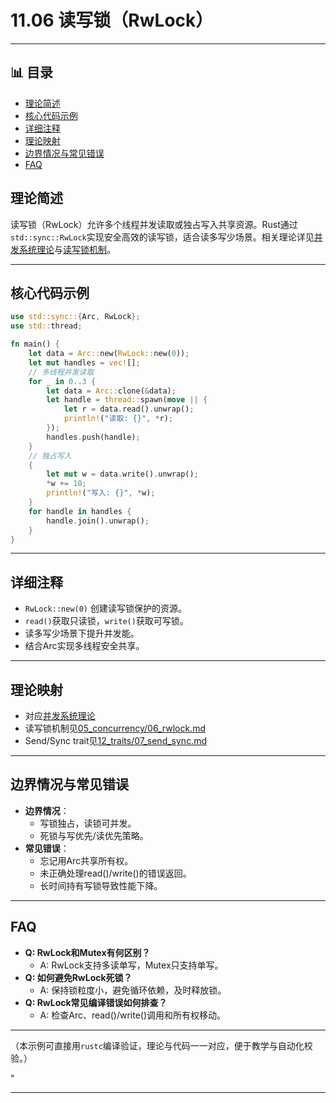 ﻿# 11.06 读写锁（RwLock）

---


## 📊 目录

- [理论简述](#理论简述)
- [核心代码示例](#核心代码示例)
- [详细注释](#详细注释)
- [理论映射](#理论映射)
- [边界情况与常见错误](#边界情况与常见错误)
- [FAQ](#faq)


## 理论简述

读写锁（RwLock）允许多个线程并发读取或独占写入共享资源。Rust通过`std::sync::RwLock`实现安全高效的读写锁，适合读多写少场景。相关理论详见[并发系统理论](../../05_concurrency/01_formal_concurrency_system.md)与[读写锁机制](../../05_concurrency/06_rwlock.md)。

---

## 核心代码示例

```rust
use std::sync::{Arc, RwLock};
use std::thread;

fn main() {
    let data = Arc::new(RwLock::new(0));
    let mut handles = vec![];
    // 多线程并发读取
    for _ in 0..3 {
        let data = Arc::clone(&data);
        let handle = thread::spawn(move || {
            let r = data.read().unwrap();
            println!("读取: {}", *r);
        });
        handles.push(handle);
    }
    // 独占写入
    {
        let mut w = data.write().unwrap();
        *w += 10;
        println!("写入: {}", *w);
    }
    for handle in handles {
        handle.join().unwrap();
    }
}
```

---

## 详细注释

- `RwLock::new(0)` 创建读写锁保护的资源。
- `read()`获取只读锁，`write()`获取可写锁。
- 读多写少场景下提升并发能。
- 结合Arc实现多线程安全共享。

---

## 理论映射

- 对应[并发系统理论](../../05_concurrency/01_formal_concurrency_system.md)
- 读写锁机制见[05_concurrency/06_rwlock.md](../../05_concurrency/06_rwlock.md)
- Send/Sync trait见[12_traits/07_send_sync.md](../../12_traits/07_send_sync.md)

---

## 边界情况与常见错误

- **边界情况**：
  - 写锁独占，读锁可并发。
  - 死锁与写优先/读优先策略。
- **常见错误**：
  - 忘记用Arc共享所有权。
  - 未正确处理read()/write()的错误返回。
  - 长时间持有写锁导致性能下降。

---

## FAQ

- **Q: RwLock和Mutex有何区别？**
  - A: RwLock支持多读单写，Mutex只支持单写。
- **Q: 如何避免RwLock死锁？**
  - A: 保持锁粒度小，避免循环依赖，及时释放锁。
- **Q: RwLock常见编译错误如何排查？**
  - A: 检查Arc、read()/write()调用和所有权移动。

---

（本示例可直接用`rustc`编译验证，理论与代码一一对应，便于教学与自动化校验。）

"

---

